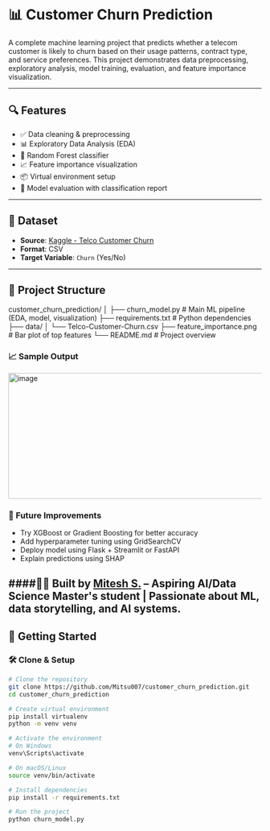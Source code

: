 # 📊 Customer Churn Prediction

A complete machine learning project that predicts whether a telecom customer is likely to churn based on their usage patterns, contract type, and service preferences. This project demonstrates data preprocessing, exploratory analysis, model training, evaluation, and feature importance visualization.

---

## 🔍 Features

- ✅ Data cleaning & preprocessing  
- 📊 Exploratory Data Analysis (EDA)  
- 🤖 Random Forest classifier  
- 📈 Feature importance visualization  
- 📦 Virtual environment setup  
- 🧪 Model evaluation with classification report  

---

## 📁 Dataset

- **Source**: [Kaggle - Telco Customer Churn](https://www.kaggle.com/datasets/blastchar/telco-customer-churn)  
- **Format**: CSV  
- **Target Variable**: `Churn` (Yes/No)

---

## 📂 Project Structure

customer_churn_prediction/
│
├── churn_model.py # Main ML pipeline (EDA, model, visualization)
├── requirements.txt # Python dependencies
├── data/
│ └── Telco-Customer-Churn.csv
├── feature_importance.png # Bar plot of top features
└── README.md # Project overview


### 📈 Sample Output

<img width="540" height="250" alt="image" src="https://github.com/user-attachments/assets/6024c942-1fdf-42e2-881a-ae611735fe55" />

### 📌 Future Improvements

- Try XGBoost or Gradient Boosting for better accuracy
- Add hyperparameter tuning using GridSearchCV
- Deploy model using Flask + Streamlit or FastAPI
- Explain predictions using SHAP

####👨‍💻 Built by [Mitesh S.](https://github.com/Mitsu007) – Aspiring AI/Data Science Master's student | Passionate about ML, data storytelling, and AI systems.
---

## 🚀 Getting Started

### 🛠️ Clone & Setup

```bash
# Clone the repository
git clone https://github.com/Mitsu007/customer_churn_prediction.git
cd customer_churn_prediction

# Create virtual environment
pip install virtualenv
python -m venv venv

# Activate the environment
# On Windows
venv\Scripts\activate

# On macOS/Linux
source venv/bin/activate

# Install dependencies
pip install -r requirements.txt

# Run the project
python churn_model.py





